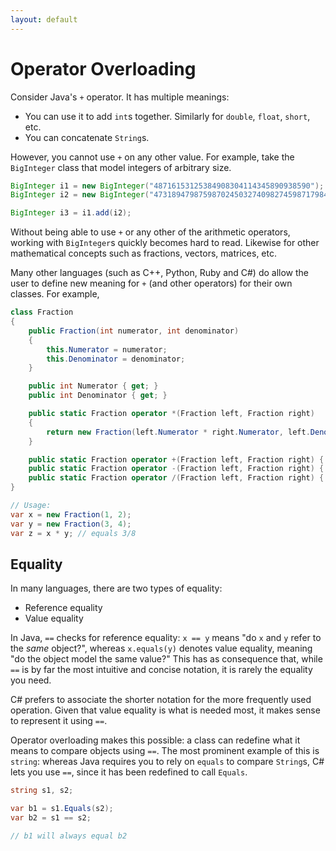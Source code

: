```yaml
---
layout: default
---
```

# Operator Overloading

Consider Java's `+` operator. It has multiple meanings:

* You can use it to add `int`s together. Similarly for `double`, `float`, `short`, etc.
* You can concatenate `String`s.

However, you cannot use `+` on any other value. For example, take
the `BigInteger` class that model integers of arbitrary size.

```java
BigInteger i1 = new BigInteger("48716153125384908304114345890938590");
BigInteger i2 = new BigInteger("4731894798759870245032740982745987179847");

BigInteger i3 = i1.add(i2);
```

Without being able to use `+` or any other of the arithmetic operators,
working with `BigInteger`s quickly becomes hard to read.
Likewise for other mathematical concepts such as fractions, vectors, matrices, etc.

Many other languages (such as C++, Python, Ruby and C#) do allow
the user to define new meaning for `+` (and other operators) for
their own classes. For example,

```csharp
class Fraction
{
    public Fraction(int numerator, int denominator)
    {
        this.Numerator = numerator;
        this.Denominator = denominator;
    }

    public int Numerator { get; }
    public int Denominator { get; }

    public static Fraction operator *(Fraction left, Fraction right)
    {
        return new Fraction(left.Numerator * right.Numerator, left.Denominator * right.Denominator)
    }

    public static Fraction operator +(Fraction left, Fraction right) { ... }
    public static Fraction operator -(Fraction left, Fraction right) { ... }
    public static Fraction operator /(Fraction left, Fraction right) { ... }
}

// Usage:
var x = new Fraction(1, 2);
var y = new Fraction(3, 4);
var z = x * y; // equals 3/8
```

## Equality

In many languages, there are two types of equality:

* Reference equality
* Value equality

In Java, `==` checks for reference equality: `x == y` means "do
`x` and `y` refer to the *same* object?", whereas
`x.equals(y)` denotes value equality, meaning "do the object model the same value?"
This has as consequence that, while `==` is by
far the most intuitive and concise notation, it is
rarely the equality you need.

C# prefers to associate the shorter notation for the more frequently used operation.
Given that value equality is what is needed most, it makes
sense to represent it using `==`.

Operator overloading makes this possible: a class
can redefine what it means to compare objects
using `==`. The most prominent example of this
is `string`: whereas Java requires you to rely
on `equals` to compare `String`s, C#
lets you use `==`, since it has been redefined
to call `Equals`.

```csharp
string s1, s2;

var b1 = s1.Equals(s2);
var b2 = s1 == s2;

// b1 will always equal b2
```
